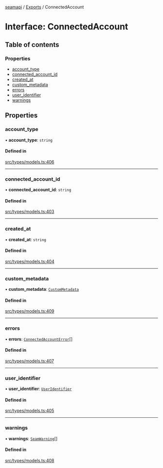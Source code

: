[seamapi](../README.md) / [Exports](../modules.md) / ConnectedAccount

# Interface: ConnectedAccount

## Table of contents

### Properties

- [account\_type](ConnectedAccount.md#account_type)
- [connected\_account\_id](ConnectedAccount.md#connected_account_id)
- [created\_at](ConnectedAccount.md#created_at)
- [custom\_metadata](ConnectedAccount.md#custom_metadata)
- [errors](ConnectedAccount.md#errors)
- [user\_identifier](ConnectedAccount.md#user_identifier)
- [warnings](ConnectedAccount.md#warnings)

## Properties

### account\_type

• **account\_type**: `string`

#### Defined in

[src/types/models.ts:406](https://github.com/seamapi/javascript/blob/main/src/types/models.ts#L406)

___

### connected\_account\_id

• **connected\_account\_id**: `string`

#### Defined in

[src/types/models.ts:403](https://github.com/seamapi/javascript/blob/main/src/types/models.ts#L403)

___

### created\_at

• **created\_at**: `string`

#### Defined in

[src/types/models.ts:404](https://github.com/seamapi/javascript/blob/main/src/types/models.ts#L404)

___

### custom\_metadata

• **custom\_metadata**: [`CustomMetadata`](../modules.md#custommetadata)

#### Defined in

[src/types/models.ts:409](https://github.com/seamapi/javascript/blob/main/src/types/models.ts#L409)

___

### errors

• **errors**: [`ConnectedAccountError`](ConnectedAccountError.md)[]

#### Defined in

[src/types/models.ts:407](https://github.com/seamapi/javascript/blob/main/src/types/models.ts#L407)

___

### user\_identifier

• **user\_identifier**: [`UserIdentifier`](UserIdentifier.md)

#### Defined in

[src/types/models.ts:405](https://github.com/seamapi/javascript/blob/main/src/types/models.ts#L405)

___

### warnings

• **warnings**: [`SeamWarning`](SeamWarning.md)[]

#### Defined in

[src/types/models.ts:408](https://github.com/seamapi/javascript/blob/main/src/types/models.ts#L408)
